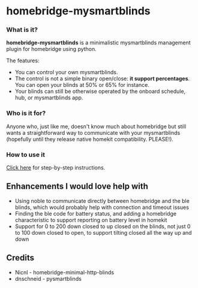 # homebridge-mysmartblinds

### What is it?

**homebridge-mysmartblinds** is a minimalistic mysmartblinds management plugin for homebridge using python.

The features:
- You can control your own mysmartblinds.
- The control is not a simple binary open/close: **it support percentages**. You can open your blinds at 50% or 65% for instance.
- Your blinds can still be otherwise operated by the onboard schedule, hub, or mysmartblinds app.

### Who is it for?

Anyone who, just like me, doesn't know much about homebridge
but still wants a straightforward way to communicate with your mysmartblinds (hopefully until they release native homekit compatibility. PLEASE!).

### How to use it

[Click here](EXAMPLE.MD) for step-by-step instructions.

## Enhancements I would love help with

- Using noble to communicate directly between homebridge and the ble blinds, which would probably help with connection and timeout issues
- Finding the ble code for battery status, and adding a homebridge characteristic to support reporting on battery level in homekit
- Support for 0 to 200 down closed to up closed on the blinds, not just 0 to 100 down closed to open, to support tilting closed all the way up and down

## Credits

* Nicnl - homebridge-minimal-http-blinds
* dnschneid - pysmartblinds
